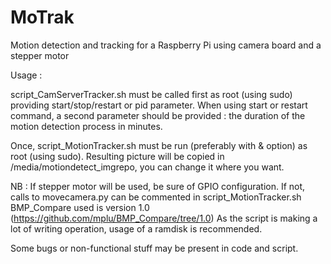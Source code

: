 MoTrak
======

Motion detection and tracking for a Raspberry Pi using camera board and a stepper motor

Usage :

script_CamServerTracker.sh must be called first as root (using sudo) providing start/stop/restart or pid parameter.
When using start or restart command, a second parameter should be provided : the duration of the motion detection 
process in minutes.

Once, script_MotionTracker.sh must be run (preferably with & option) as root (using sudo). Resulting picture will be copied in 
/media/motiondetect_imgrepo, you can change it where you want.

NB :
If stepper motor will be used, be sure of GPIO configuration. 
If not, calls to movecamera.py can be commented in script_MotionTracker.sh
BMP_Compare used is version 1.0 (https://github.com/mplu/BMP_Compare/tree/1.0)
As the script is making a lot of writing operation, usage of a ramdisk is recommended.

Some bugs or non-functional stuff may be present in code and script.